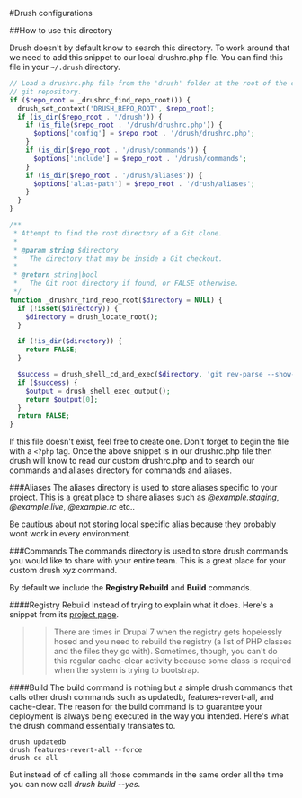 #Drush configurations

##How to use this directory

Drush doesn't by default know to search this directory.
To work around that we need to add this snippet to our local drushrc.php file.
You can find this file in your `~/.drush` directory.

```php
// Load a drushrc.php file from the 'drush' folder at the root of the current
// git repository.
if ($repo_root = _drushrc_find_repo_root()) {
  drush_set_context('DRUSH_REPO_ROOT', $repo_root);
  if (is_dir($repo_root . '/drush')) {
    if (is_file($repo_root . '/drush/drushrc.php')) {
      $options['config'] = $repo_root . '/drush/drushrc.php';
    }
    if (is_dir($repo_root . '/drush/commands')) {
      $options['include'] = $repo_root . '/drush/commands';
    }
    if (is_dir($repo_root . '/drush/aliases')) {
      $options['alias-path'] = $repo_root . '/drush/aliases';
    }
  }
}

/**
 * Attempt to find the root directory of a Git clone.
 *
 * @param string $directory
 *   The directory that may be inside a Git checkout.
 *
 * @return string|bool
 *   The Git root directory if found, or FALSE otherwise.
 */
function _drushrc_find_repo_root($directory = NULL) {
  if (!isset($directory)) {
    $directory = drush_locate_root();
  }

  if (!is_dir($directory)) {
    return FALSE;
  }

  $success = drush_shell_cd_and_exec($directory, 'git rev-parse --show-toplevel 2> ' . drush_bit_bucket());
  if ($success) {
    $output = drush_shell_exec_output();
    return $output[0];
  }
  return FALSE;
}
```

If this file doesn't exist, feel free to create one.
Don't forget to begin the file with a `<?php` tag.
Once the above snippet is in our drushrc.php file then drush will know to read our
custom drushrc.php and to search our commands and aliases directory for commands
and aliases.

###Aliases
The aliases directory is used to store aliases specific to your project. This is a great
place to share aliases such as _@example.staging_, _@example.live_, _@example.rc_ etc..

Be cautious about not storing local specific alias because they probably wont work in
every environment.

###Commands
The commands directory is used to store drush commands you would like to share
with your entire team. This is a great place for your custom drush xyz command.

By default we include the __Registry Rebuild__ and __Build__ commands.

####Registry Rebuild
Instead of trying to explain what it does. Here's a snippet from its [project
page](http://drupal.org/project/registry_rebuild).

>>There are times in Drupal 7 when the registry gets hopelessly hosed and you need to rebuild the registry
 (a list of PHP classes and the files they go with). Sometimes, though, you can't do this regular
 cache-clear activity because some class is required when the system is trying to bootstrap.

####Build
The build command is nothing but a simple drush commands that calls other drush commands
such as updatedb, features-revert-all, and cache-clear. The reason for the build command
is to guarantee your deployment is always being executed in the way you intended. Here's
what the drush command essentially translates to.

    drush updatedb
    drush features-revert-all --force
    drush cc all

But instead of of calling all those commands in the same order all the time you can now
call _drush build --yes_.

